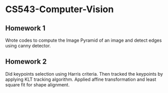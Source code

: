 # CS543-Computer-Vision
## Homework 1
Wrote codes to compute the Image Pyramid of an image and detect edges using canny detector.

## Homework 2
Did keypoints selection using Harris criteria. Then tracked the keypoints by applying KLT tracking algorithm. Applied affine transformation and least square fit for shape alignment.
